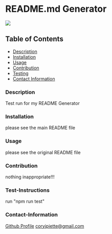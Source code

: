 # README.md Generator
 
  <a href="https://img.shields.io/badge/License-undefined-brightgreen">
  <img src="https://img.shields.io/badge/License-undefined-brightgreen"></a>

  ## Table of Contents
  - [Description](#description)
  - [Installation](#installation)
  - [Usage](#usage)
  - [Contribution](#contribution)
  - [Testing](#testing)
  - [Contact Information](#contact-information)
  


### Description
Test run for my README Generator

### Installation
please see the main README file

### Usage
please see the original README file
### Contribution

nothing inappropriate!!!
### Test-Instructions

run "npm run test"

### Contact-Information
[Github Profile](https://github.com/coryjpiette)
coryjpiette@gmail.com

